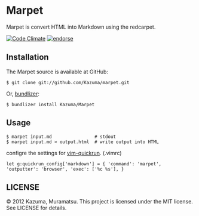 # Marpet

Marpet is convert HTML into Markdown using the redcarpet.

[![Code Climate](https://codeclimate.com/badge.png)](https://codeclimate.com/github/Kazuma/Marpet) [![endorse](http://api.coderwall.com/kazuma/endorsecount.png)](http://coderwall.com/kazuma)

## Installation

The Marpet source is available at GitHub:

```
$ git clone git://github.com/Kazuma/marpet.git
```

Or, [bundlizer](https://github.com/Tomohiro/bundlizer):

```
$ bundlizer install Kazuma/Marpet
```

## Usage

```
$ marpet input.md                # stdout
$ marpet input.md > output.html  # write output into HTML
```

configre the settings for [vim-quickrun](https://github.com/thinca/vim-quickrun). (.vimrc)

```
let g:quickrun_config['markdown'] = { 'command': 'marpet', 'outputter': 'browser', 'exec': ['%c %s'], }
```

## LICENSE

© 2012 Kazuma, Muramatsu. This project is licensed under the MIT license. See LICENSE for details.
